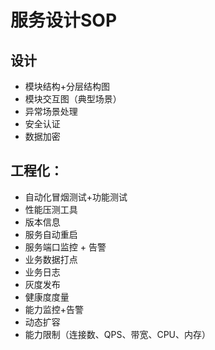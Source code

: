 # 服务设计SOP

## 设计
 - 模块结构+分层结构图
- 模块交互图（典型场景）
- 异常场景处理
- 安全认证
- 数据加密

## 工程化：

 - 自动化冒烟测试+功能测试
- 性能压测工具
- 版本信息
- 服务自动重启
- 服务端口监控 + 告警
- 业务数据打点
- 业务日志
- 灰度发布
- 健康度度量
- 能力监控+告警
- 动态扩容
- 能力限制（连接数、QPS、带宽、CPU、内存）
